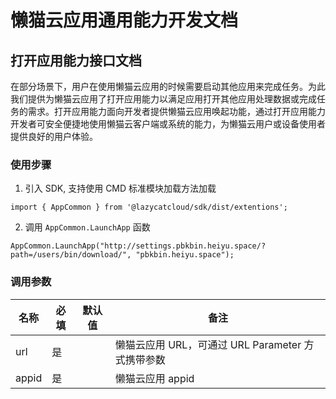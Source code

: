 <!--
 * @Author: Bin
 * @Date: 2023-03-06
 * @FilePath: /lzc-sdk/lang/js/docs/extentions/AppCommon.md
-->
# 懒猫云应用通用能力开发文档


## 打开应用能力接口文档

在部分场景下，用户在使用懒猫云应用的时候需要启动其他应用来完成任务。为此我们提供为懒猫云应用了打开应用能力以满足应用打开其他应用处理数据或完成任务的需求。打开应用能力面向开发者提供懒猫云应用唤起功能，通过打开应用能力开发者可安全便捷地使用懒猫云客户端或系统的能力，为懒猫云用户或设备使用者提供良好的用户体验。

### 使用步骤

1. 引入 SDK, 支持使用 CMD 标准模块加载方法加载
```
import { AppCommon } from '@lazycatcloud/sdk/dist/extentions';
```

2. 调用 `AppCommon.LaunchApp` 函数
```
AppCommon.LaunchApp("http://settings.pbkbin.heiyu.space/?path=/users/bin/download/", "pbkbin.heiyu.space");
```

### 调用参数

| 名称 | 必填 | 默认值 | 备注 |
| --- | --- | --- | --- |
| url | 是 | | 懒猫云应用 URL，可通过 URL Parameter 方式携带参数
| appid | 是 | | 懒猫云应用 appid 